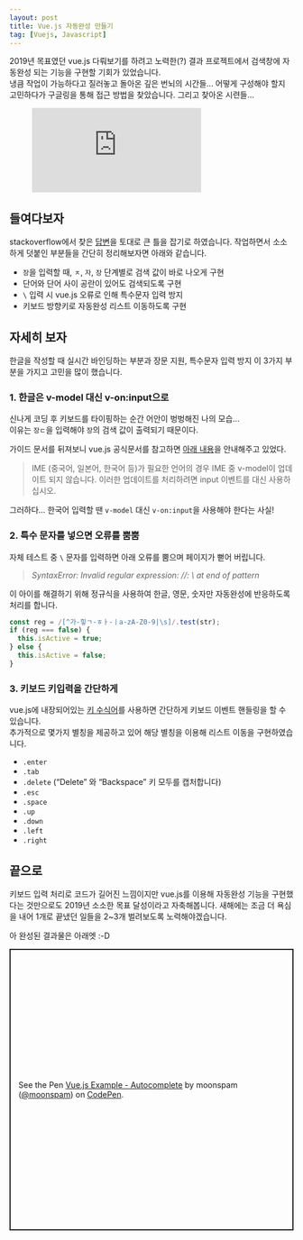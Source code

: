 ```yaml
---
layout: post
title: Vue.js 자동완성 만들기
tag: [Vuejs, Javascript]
---
```


2019년 목표였던 vue.js 다뤄보기를 하려고 노력한(?) 결과 프로젝트에서 검색창에 자동완성 되는 기능을 구현할 기회가 있었습니다.  
냉큼 작업이 가능하다고 질러놓고 돌아온 깊은 번뇌의 시간들... 어떻게 구성해야 할지 고민하다가 구글링을 통해 접근 방법을 찾았습니다. 그리고 찾아온 시련들...

<figure class="video">
  <iframe src="https://giphy.com/embed/O5NyCibf93upy" frameborder="0" allowfullscreen="true"></iframe>
</figure>

## 들여다보자

stackoverflow에서 찾은 [답변](https://stackoverflow.com/questions/52558770/vuejs-search-filter)을 토대로 큰 틀을 잡기로 하였습니다. 작업하면서 소소하게 덧붙인 부분들을 간단히 정리해보자면 아래와 같습니다.

- `장`을 입력할 때, `ㅈ`, `자`, `장` 단계별로 검색 값이 바로 나오게 구현
- 단어와 단어 사이 공란이 있어도 검색되도록 구현
- `\` 입력 시 vue.js 오류로 인해 특수문자 입력 방지
- 키보드 방향키로 자동완성 리스트 이동하도록 구현

## 자세히 보자

한글을 작성할 때 실시간 바인딩하는 부분과 장문 지원, 특수문자 입력 방지 이 3가지 부분을 가지고 고민을 많이 했습니다.

### 1. 한글은 v-model 대신 v-on:input으로

신나게 코딩 후 키보드를 타이핑하는 순간 어안이 벙벙해진 나의 모습...  
이유는 `장ㄷ`을 입력해야 `장`의 검색 값이 출력되기 때문이다.

가이드 문서를 뒤져보니 vue.js 공식문서를 참고하면 [아래 내용](https://kr.vuejs.org/v2/guide/forms.html#%EA%B8%B0%EB%B3%B8-%EC%82%AC%EC%9A%A9%EB%B2%95)을 안내해주고 있었다.

> IME (중국어, 일본어, 한국어 등)가 필요한 언어의 경우 IME 중 v-model이 업데이트 되지 않습니다. 이러한 업데이트를 처리하려면 input 이벤트를 대신 사용하십시오.

그러하다... 한국어 입력할 땐 `v-model` 대신 `v-on:input`을 사용해야 한다는 사실!

### 2. 특수 문자를 넣으면 오류를 뿜뿜

자체 테스트 중 `\` 문자를 입력하면 아래 오류를 뿜으며 페이지가 뻗어 버립니다.

> *SyntaxError: Invalid regular expression: /\/: \ at end of pattern*

이 아이를 해결하기 위해 정규식을 사용하여 한글, 영문, 숫자만 자동완성에 반응하도록 처리를 합니다.

```javascript
const reg = /[^가-힣ㄱ-ㅎㅏ-ㅣa-zA-Z0-9|\s]/.test(str);
if (reg === false) {
  this.isActive = true;
} else {
  this.isActive = false;
}
```

### 3. 키보드 키입력을 간단하게

vue.js에 내장되어있는 [키 수식어](https://kr.vuejs.org/v2/guide/events.html#%ED%82%A4-%EC%88%98%EC%8B%9D%EC%96%B4)를 사용하면 간단하게 키보드 이벤트 핸들링을 할 수 있습니다.  
추가적으로 몇가지 별칭을 제공하고 있어 해당 별칭을 이용해 리스트 이동을 구현하였습니다.

- `.enter`
- `.tab`
- `.delete` (“Delete” 와 “Backspace” 키 모두를 캡처합니다)
- `.esc`
- `.space`
- `.up`
- `.down`
- `.left`
- `.right`

## 끝으로

키보드 입력 처리로 코드가 길어진 느낌이지만 vue.js를 이용해 자동완성 기능을 구현했다는 것만으로도 2019년 소소한 목표 달성이라고 자축해봅니다. 새해에는 조금 더 욕심을 내어 1개로 끝냈던 일들을 2~3개 벌려보도록 노력해야겠습니다.

아 완성된 결과물은 아래엣 :-D

<p class="codepen" data-height="500" data-theme-id="light" data-default-tab="js,result" data-user="moonspam" data-slug-hash="WNNJRbd" style="height: 500px; box-sizing: border-box; display: flex; align-items: center; justify-content: center; border: 2px solid; margin: 1em 0; padding: 1em;" data-pen-title="Vue.js Example - Autocomplete">
  <span>See the Pen <a href="https://codepen.io/moonspam/pen/WNNJRbd">
  Vue.js Example - Autocomplete</a> by moonspam (<a href="https://codepen.io/moonspam">@moonspam</a>)
  on <a href="https://codepen.io">CodePen</a>.</span>
</p>
<script async src="https://static.codepen.io/assets/embed/ei.js"></script>

